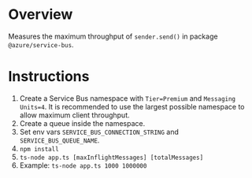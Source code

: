 # Overview
Measures the maximum throughput of `sender.send()` in package `@azure/service-bus`.

# Instructions
1. Create a Service Bus namespace with `Tier=Premium` and `Messaging Units=4`.  It is recommended to use the largest possible namespace to allow maximum client throughput.
1. Create a queue inside the namespace.
1. Set env vars `SERVICE_BUS_CONNECTION_STRING` and `SERVICE_BUS_QUEUE_NAME`.
1. `npm install`
1. `ts-node app.ts [maxInflightMessages] [totalMessages]`
1. Example: `ts-node app.ts 1000 1000000`
